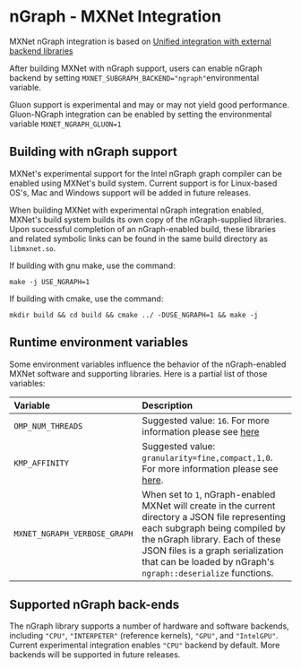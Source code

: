 # nGraph - MXNet Integration
MXNet nGraph integration is based on [Unified integration with external backend libraries](https://cwiki.apache.org/confluence/display/MXNET/Unified+integration+with+external+backend+libraries)

After building MXNet with nGraph support, users can enable nGraph backend by setting `MXNET_SUBGRAPH_BACKEND="ngraph"`environmental variable. 

Gluon support is experimental and may or may not yield good performance. Gluon-NGraph 
integration can be enabled by setting the environmental variable `MXNET_NGRAPH_GLUON=1`

## Building with nGraph support
MXNet's experimental support for the Intel nGraph graph compiler can be enabled
using MXNet's build system. Current support is for Linux-based OS's, Mac and Windows
support will be added in future releases.

When building MXNet with experimental nGraph integration enabled, MXNet's build
system builds its own copy of the nGraph-supplied libraries.  Upon successful
completion of an nGraph-enabled build, these libraries and related symbolic links
can be found in the same build directory as `libmxnet.so`.

If building with gnu make, use the command:

`make -j USE_NGRAPH=1`

If building with cmake, use the command:

`mkdir build && cd build && cmake ../ -DUSE_NGRAPH=1 && make -j`

## Runtime environment variables
Some environment variables influence the behavior of the
nGraph-enabled MXNet software and supporting libraries.  Here is a partial list of those variables:

| Variable  | Description |
| :-------- | :---------- |
| `OMP_NUM_THREADS`            | Suggested value: `16`.  For more information please see [here](https://software.intel.com/en-us/mkl-windows-developer-guide-setting-the-number-of-threads-using-an-openmp-environment-variable) |
| `KMP_AFFINITY`               | Suggested value: `granularity=fine,compact,1,0`.  For more information please see [here](https://software.intel.com/en-us/node/522691). |
| `MXNET_NGRAPH_VERBOSE_GRAPH` | When set to `1`, nGraph-enabled MXNet will create in the current directory a JSON file representing each subgraph being compiled by the nGraph library.  Each of these JSON files is a graph serialization that can be loaded by nGraph's `ngraph::deserialize`  functions. |

## Supported nGraph back-ends
The nGraph library supports a number of hardware and software backends, including `"CPU"`, `"INTERPETER"` (reference kernels), `"GPU"`, and `"IntelGPU"`. Current experimental integration enables `"CPU"` backend by default. More backends will be supported in future releases.

